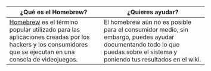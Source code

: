 <div style="margin: -.3em -1em -1em -1em;">

| **¿Qué es el Homebrew?**                                                                                                                                                                          | **¿Quieres ayudar?**                                                                                                                                                      |
|---------------------------------------------------------------------------------------------------------------------------------------------------------------------------------------------------|---------------------------------------------------------------------------------------------------------------------------------------------------------------------------|
| [Homebrew](http://es.wikipedia.org/wiki/Homebrew) es el término popular utilizado para las aplicaciones creadas por los hackers y los consumidores que se ejecutan en una consola de videojuegos. | El homebrew aún no es posible para el consumidor medio, sin embargo, puedes ayudar documentando todo lo que puedas sobre el sistema y poniendo tus resultados en el wiki. |

</div>